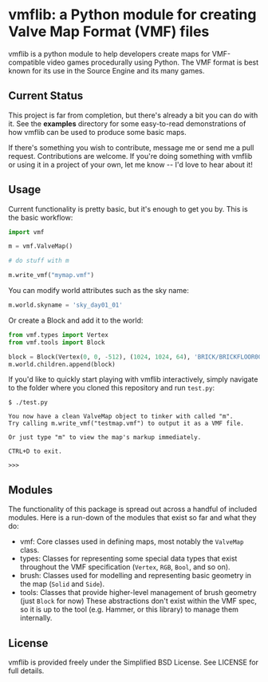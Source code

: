vmflib: a Python module for creating Valve Map Format (VMF) files
=================================================================

vmflib is a python module to help developers create maps for 
VMF-compatible video games procedurally using Python. The VMF format
is best known for its use in the Source Engine and its many games.


Current Status
--------------

This project is far from completion, but there's already a bit you can do
with it. See the **examples** directory for some easy-to-read demonstrations
of how vmflib can be used to produce some basic maps.

If there's something you wish to contribute, message me or send me a pull
request. Contributions are welcome. If you're doing something with vmflib or
using it in a project of your own, let me know -- I'd love to hear about it!


Usage
-----

Current functionality is pretty basic, but it's enough to get you by.
This is the basic workflow:

```python
import vmf

m = vmf.ValveMap()

# do stuff with m

m.write_vmf("mymap.vmf")
```

You can modify world attributes such as the sky name:

```python
m.world.skyname = 'sky_day01_01'
```

Or create a Block and add it to the world:

```python
from vmf.types import Vertex
from vmf.tools import Block

block = Block(Vertex(0, 0, -512), (1024, 1024, 64), 'BRICK/BRICKFLOOR001A')
m.world.children.append(block)
```

If you'd like to quickly start playing with vmflib interactively, simply
navigate to the folder where you cloned this repository and run `test.py`:

    $ ./test.py 

    You now have a clean ValveMap object to tinker with called "m".
    Try calling m.write_vmf("testmap.vmf") to output it as a VMF file.

    Or just type "m" to view the map's markup immediately.

    CTRL+D to exit.

    >>> 


Modules
-------

The functionality of this package is spread out across a handful of included
modules. Here is a run-down of the modules that exist so far and what they
do:

* vmf: Core classes used in defining maps, most notably the `ValveMap` class.
* types: Classes for representing some special data types that exist throughout
  the VMF specification (`Vertex`, `RGB`, `Bool`, and so on).
* brush: Classes used for modelling and representing basic geometry in the map
  (`Solid` and `Side`).
* tools: Classes that provide higher-level management of brush geometry (just
  `Block` for now) These abstractions don't exist within the VMF spec, so it is
  up to the tool (e.g. Hammer, or this library) to manage them internally.


License
-------

vmflib is provided freely under the Simplified BSD License.
See LICENSE for full details.
